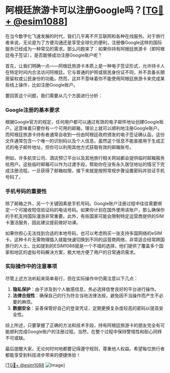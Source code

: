 # 阿根廷旅游卡可以注册Google吗？[[TG💪+ @esim1088](https://t.me/s/esim1088)]

在当今数字化飞速发展的时代，我们几乎离不开互联网和各种在线服务。对于旅行者来说，无论是为了方便沟通还是享受全球化的便利，注册像Google这样的国际服务已经成为一种常见的需求。那么问题来了：如果你持有阿根廷旅游卡（即阿根廷电子签证），是否能够成功注册Google账户呢？

首先，让我们明确一点——阿根廷旅游卡本质上是一种电子签证形式，允许持卡人在特定时间内合法访问阿根廷。它与普通的护照或居民身份证不同，并不具备长期居留权或公民身份的功能。然而，这并不意味着你不能使用阿根廷旅游卡来完成某些线上操作，比如注册Google账户。

要回答这个问题，我们需要从几个方面进行分析：

### Google注册的基本要求

根据Google官方的规定，任何用户都可以通过有效的电子邮件地址创建Google账户。这意味着只要你有一个可用的邮箱，理论上就可以顺利地注册Google账户。而阿根廷旅游卡持有者通常会收到一份由阿根廷政府颁发的电子签证确认函，这份文件通常包含一个唯一的识别码以及个人信息。虽然这个信息不能直接用于生成正式的电子邮件地址，但你可以利用其他方式获取有效的邮箱账号。

例如，许多航空公司、酒店预订平台以及其他旅行相关网站都会提供临时邮箱服务给用户。这些临时邮箱可以作为过渡手段，帮助你在没有永久居住地址的情况下完成注册流程。一旦获得了邮箱权限，接下来就是按照常规步骤设置密码并验证手机号码了。

### 手机号码的重要性

除了邮箱之外，另一个关键因素是手机号码。Google账户注册过程中往往需要绑定一个可接收短信验证码的电话号码。如果你计划在国外使用该账户，那么确保你的手机支持国际漫游非常重要。此外，有些国家可能会限制特定运营商提供的SIM卡激活服务，因此建议提前做好功课。

如果你担心无法找到合适的本地号码，也可以考虑购买一张支持多国网络的eSIM卡。这种卡片无需物理插入就能快速切换到不同的运营商网络，非常适合经常跨国旅行的人士。比如提到的ESIM1088就是一个不错的选择，他们提供了覆盖多个国家和地区的虚拟号码解决方案，极大地方便了用户的日常通讯需求。

### 实际操作中的注意事项

尽管上述方法听起来简单易行，但在实际操作中仍需注意以下几点：

1. **隐私保护**：由于涉及到个人敏感信息，务必选择信誉良好的平台进行操作。
2. **法律合规性**：确保自己的行为符合当地法律法规，避免因不当操作而产生不必要的麻烦。
3. **数据安全**：妥善保管好自己的登录凭证，定期更换复杂度较高的密码以提高安全性。

综上所述，只要掌握了正确的方法和技术手段，持有阿根廷旅游卡的朋友完全有可能顺利完成Google账户的注册过程。当然，在整个过程中保持警惕性和耐心同样不可或缺。

最后提醒大家，无论何时何地都要记得遵守规则，尊重他人权益。希望每位旅行者都能享受到科技进步带来的便捷体验！

[[TG💪+ @esim1088](https://t.me/s/esim1088) ![Image](https://i.postimg.cc/4NQfJmqS/Snipaste-2025-05-13-00-14-12.png)]